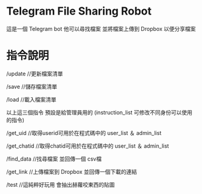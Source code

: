 # Telegram File Sharing Robot
這是一個 Telegram bot 他可以尋找檔案 並將檔案上傳到 Dropbox 以便分享檔案

# 指令說明
/update //更新檔案清單

/save //儲存檔案清單

/load //載入檔案清單

以上這三個指令 預設是給管理員用的  (instruction_list 可修改不同身份可以使用的指令)

/get_uid //取得userid可用於在程式碼中的 user_list ＆ admin_list

/get_chatid //取得chatid可用於在程式碼中的 user_list ＆ admin_list

/find_data //找尋檔案 並回傳一個 csv檔

/get_link //上傳檔案到 Dropbox 並回傳一個下載的連結

/test //這純粹好玩用 會抽出赫蘿咬東西的貼圖
